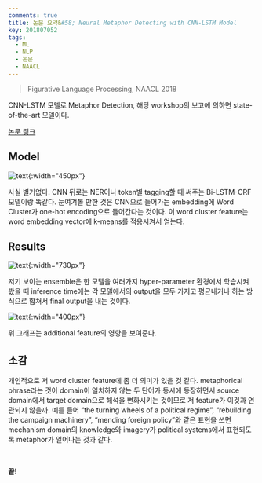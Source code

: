 ```yaml
---
comments: true
title: 논문 요약&#58; Neural Metaphor Detecting with CNN-LSTM Model
key: 201807052
tags:
  - ML
  - NLP
  - 논문
  - NAACL
---
```


> Figurative Language Processing, NAACL 2018

CNN-LSTM 모델로 Metaphor Detection, 해당 workshop의 보고에 의하면 state-of-the-art 모델이다.

<!--more-->

[논문 링크](http://aclweb.org/anthology/W18-0913)

## Model

![text](https://raw.githubusercontent.com/q0115643/my_blog/master/assets/images/paper-summary/Wu-NAACL2018/1.png){:width="450px"}

사실 별거없다. CNN 뒤로는 NER이나 token별 tagging할 때 써주는 Bi-LSTM-CRF 모델이랑 똑같다.
눈여겨볼 만한 것은 CNN으로 들어가는 embedding에 Word Cluster가 one-hot encoding으로 들어간다는 것이다.
이 word cluster feature는 word embedding vector에 k-means를 적용시켜서 얻는다.

## Results

![text](https://raw.githubusercontent.com/q0115643/my_blog/master/assets/images/paper-summary/Wu-NAACL2018/2.png){:width="730px"}

저기 보이는 ensemble은 한 모델을 여러가지 hyper-parameter 환경에서 학습시켜 봤을 때 inference time에는 각 모델에서의 output을 모두 가지고 평균내거나 하는 방식으로 합쳐서 final output을 내는 것이다.

![text](https://raw.githubusercontent.com/q0115643/my_blog/master/assets/images/paper-summary/Wu-NAACL2018/3.png){:width="400px"}

위 그래프는 additional feature의 영향을 보여준다.


## 소감

개인적으로 저 word cluster feature에 좀 더 의미가 있을 것 같다.
metaphorical phrase라는 것이 domain이 일치하지 않는 두 단어가 동시에 등장하면서 source domain에서 target domain으로 해석을 변화시키는 것이므로 저 feature가 이것과 연관되지 않을까.
예를 들어 “the turning wheels of a political regime”, “rebuilding the campaign machinery”, “mending foreign policy”와
같은 표현을 쓰면 mechanism domain의 knowledge와 imagery가 political systems에서 표현되도록 metaphor가 일어나는 것과 같다.

<br>

**끝!**




















